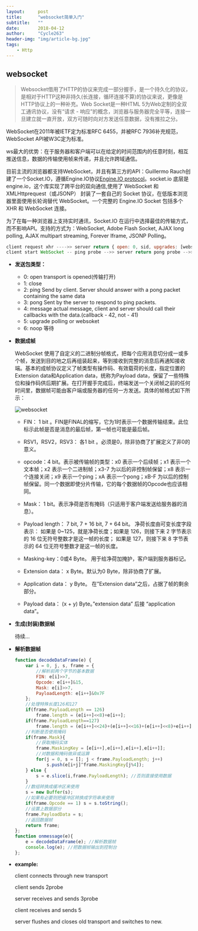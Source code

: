 ```yaml
---
layout:     post
title:      "websocket简单入门"
subtitle:   ""
date:       2018-04-12
author:     "Cycle263"
header-img: "img/article-bg.jpg"
tags:
    - Http
---
```


## websocket

  > Websocket借用了HTTP的协议来完成一部分握手，是一个持久化的协议，是相对于HTTP这种非持久(长连接，循环连接不算)的协议来说，更像是HTTP协议上的一种补充。Web Socket是一种HTML 5为Web定制的全双工通讯协议，没有“请求 - 响应”的概念，浏览器与服务器完全平等，连接一旦建立就一直开放，双方可随时向对方发送任意数据，没有推拉之分。  

  WebSocket在2011年被IETF定为标准RFC 6455，并被RFC 7936补充规范，WebSocket API被W3C定为标准。
 
  ws最大的优势：在于服务器和客户端可以在给定的时间范围内的任意时刻，相互推送信息，数据的传输使用帧来传递，并且允许跨域通信。 

  目前主流的浏览器都支持WebSocket，并且有第三方的API：Guillermo Rauch创建了一个Socket.IO，遵循Engine.IO协议[Engine.IO protocol](https://github.com/socketio/engine.io-protocol)。socket.io 底层是 engine.io，这个库实现了跨平台的双向通信,使用了 WebSocket 和 XMLHttprequest（或JSONP） 封装了一套自己的 Socket 协议，在低版本浏览器里面使用长轮询替代 WebSocket。一个完整的 Engine.IO Socket 包括多个 XHR 和 WebSocket 连接。

  为了在每一种浏览器上支持实时通讯，Socket.IO 在运行中选择最佳的传输方式，而不影响API。支持的方式为：WebSocket, Adobe Flash Socket, AJAX long polling, AJAX multipart streaming, Forever Iframe, JSONP Polling。

  ```js
  client request xhr ---->> server return { open: 0, sid, upgrades: [websocket/longpoll] }
  client start WebSocket -- ping probe -->> server return pong probe -->> stop longpoll
  ```

* **发送包类型：**

    - 0: open  transport is opened(传输打开)
    - 1: close
    - 2: ping  Send by client. Server should answer with a pong packet containing the same data
    - 3: pong  Sent by the server to respond to ping packets.
    - 4: message  actual message, client and server should call their callbacks with the data.(callback - 42, not - 41)
    - 5: upgrade  polling or websoket
    - 6: noop  等待

* **数据成帧**

    WebSocket 使用了自定义的二进制分帧格式，把每个应用消息切分成一或多个帧，发送到目的地之后再组装起来，等到接收到完整的消息后再通知接收端。基本的成帧协议定义了帧类型有操作码、有效载荷的长度，指定位置的Extension data和Application data，统称为Payload data，保留了一些特殊位和操作码供后期扩展。在打开握手完成后，终端发送一个关闭帧之前的任何时间里，数据帧可能由客户端或服务器的任何一方发送。具体的帧格式如下所示：

    ![websocket](/articles/img/in-post/websocket.png)

    - FIN： 1 bit 。FIN是FINAL的缩写，它为1时表示一个数据传输结束。此位标示此帧是否是消息的最后帧，第一帧也可能是最后帧。
    
    - RSV1，RSV2，RSV3： 各1 bit 。必须是0，除非协商了扩展定义了非0的意义。
    
    - opcode：4 bit。表示被传输帧的类型：x0 表示一个后续帧；x1 表示一个文本帧；x2 表示一个二进制帧；x3-7 为以后的非控制帧保留；x8 表示一个连接关闭；x9 表示一个ping；xA 表示一个pong；xB-F 为以后的控制帧保留。同一个数据即使分片传输，它的每个数据帧的Opcode也应该相同。
    
    - Mask： 1 bit。表示净荷是否有掩码（只适用于客户端发送给服务器的消息）。
    
    - Payload length： 7 bit, 7 + 16 bit, 7 + 64 bit。 净荷长度由可变长度字段表示： 如果是 0~125，就是净荷长度；如果是 126，则接下来 2 字节表示的 16 位无符号整数才是这一帧的长度； 如果是 127，则接下来 8 字节表示的 64 位无符号整数才是这一帧的长度。
    
    - Masking-key：0或4 Byte。 用于给净荷加掩护，客户端到服务器标记。
    
    - Extension data： x Byte。默认为0 Byte，除非协商了扩展。
    
    - Application data： y Byte。 在”Extension data”之后，占据了帧的剩余部分。
    
    - Payload data： (x + y) Byte。”extension data” 后接 “application data”。

* **生成(封装)数据帧**

    待续...

* **解析数据帧**

    ```js
    function decodeDataFrame(e) {
        var i = 0, j, s, frame = {
            //解析前两个字节的基本数据
            FIN: e[i]>>7,
            Opcode: e[i++]&15,
            Mask: e[i]>>7,
            PayloadLength: e[i++]&0x7F
        };
        //处理特殊长度126和127
        if(frame.PayloadLength == 126)
            frame.length = (e[i++]<<8)+e[i++];
        if(frame.PayloadLength==127)
            frame.length = (e[i++]<<24)+(e[i++]<<16)+(e[i++]<<8)+e[i++];
        //判断是否使用掩码
        if(frame.Mask){
            //获取掩码实体
            frame.MaskingKey = [e[i++],e[i++],e[i++],e[i++]];
            //对数据和掩码做异或运算
            for(j = 0, s = []; j < frame.PayloadLength; j++)
                s.push(e[i+j]^frame.MaskingKey[j%4]);
        } else {
            s = e.slice(i,frame.PayloadLength); //否则直接使用数据
        }
        //数组转换成缓冲区来使用
        s = new Buffer(s);
        //如果有必要则把缓冲区转换成字符串来使用
        if(frame.Opcode == 1) s = s.toString();
        //设置上数据部分
        frame.PayloadData = s;
        //返回数据帧
        return frame;
    };
    function onmessage(e){
        e = decodeDataFrame(e); //解析数据帧
        console.log(e); //把数据帧输出到控制台
    };  
    ```

* **example:**

    client connects through new transport

    client sends 2probe

    server receives and sends 3probe

    client receives and sends 5
    
    server flushes and closes old transport and switches to new.